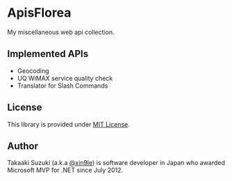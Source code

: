 # ApisFlorea
My miscellaneous web api collection.




## Implemented APIs

* Geocoding
* UQ WiMAX service quality check
* Translator for Slash Commands




## License

This library is provided under [MIT License](http://opensource.org/licenses/MIT).




## Author

Takaaki Suzuki (a.k.a [@xin9le](https://twitter.com/xin9le)) is software developer in Japan who awarded Microsoft MVP for .NET since July 2012.
